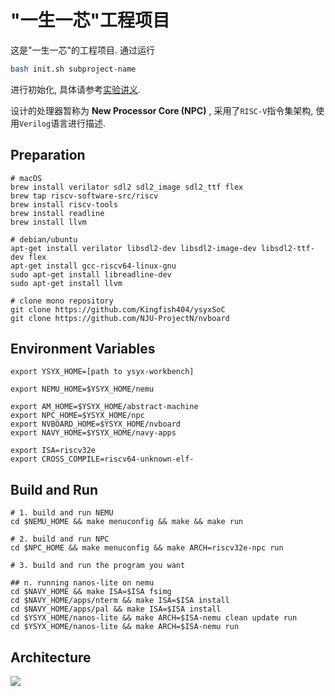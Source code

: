 # "一生一芯"工程项目

这是"一生一芯"的工程项目. 通过运行
```bash
bash init.sh subproject-name
```
进行初始化, 具体请参考[实验讲义][lecture note].

[lecture note]: https://ysyx.oscc.cc/docs/

设计的处理器暂称为 **New Processor Core (NPC)** , 采用了`RISC-V`指令集架构, 使用`Verilog`语言进行描述.

## Preparation

```shell
# macOS
brew install verilator sdl2 sdl2_image sdl2_ttf flex
brew tap riscv-software-src/riscv
brew install riscv-tools
brew install readline
brew install llvm

# debian/ubuntu
apt-get install verilator libsdl2-dev libsdl2-image-dev libsdl2-ttf-dev flex
apt-get install gcc-riscv64-linux-gnu
sudo apt-get install libreadline-dev 
sudo apt-get install llvm

# clone mono repository
git clone https://github.com/Kingfish404/ysyxSoC
git clone https://github.com/NJU-ProjectN/nvboard
```

## Environment Variables

```shell 
export YSYX_HOME=[path to ysyx-workbench]

export NEMU_HOME=$YSYX_HOME/nemu

export AM_HOME=$YSYX_HOME/abstract-machine
export NPC_HOME=$YSYX_HOME/npc
export NVBOARD_HOME=$YSYX_HOME/nvboard
export NAVY_HOME=$YSYX_HOME/navy-apps

export ISA=riscv32e
export CROSS_COMPILE=riscv64-unknown-elf-
```

## Build and Run

```shell
# 1. build and run NEMU
cd $NEMU_HOME && make menuconfig && make && make run

# 2. build and run NPC
cd $NPC_HOME && make menuconfig && make ARCH=riscv32e-npc run

# 3. build and run the program you want

## n. running nanos-lite on nemu
cd $NAVY_HOME && make ISA=$ISA fsimg
cd $NAVY_HOME/apps/nterm && make ISA=$ISA install
cd $NAVY_HOME/apps/pal && make ISA=$ISA install
cd $YSYX_HOME/nanos-lite && make ARCH=$ISA-nemu clean update run
cd $YSYX_HOME/nanos-lite && make ARCH=$ISA-nemu run
```

## Architecture

![](./npc/assets/npc-rv32e-ysyxsoc.svg)
